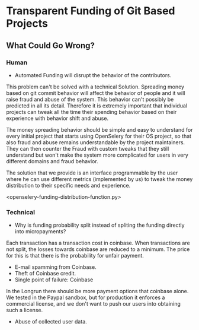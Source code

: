 # Transparent Funding of Git Based Projects

## What Could Go Wrong?

### Human

 * Automated Funding will disrupt the behavior of the contributors.

 This problem can't be solved with a technical Solution. Spreading
 money based on git commit behavior will affect the behavior of people
 and it will raise fraud and abuse of the system. This behavior can't
 possibly be predicted in all its detail. Therefore it is extremely
 important that individual projects can tweak all the time their
 spending behavior based on their experience with behavior shift and
 abuse.

 The money spreading behavior should be simple and easy to understand
 for every initial project that starts using OpenSelery for their OS
 project, so that also fraud and abuse remains understandable by the
 project maintainers. They can then counter the Fraud with custom
 tweaks that they still understand but won't make the system more
 complicated for users in very different domains and fraud behavior.

 The solution that we provide is an interface programmable by the user
 where he can use different metrics (implemented by us) to tweak the
 money distribution to their specific needs and experience.

 <openselery-funding-distribution-function.py>

### Technical

 * Why is funding probability split instead of spliting the funding
   directly into micropayments?

 Each transaction has a transaction cost in coinbase. When
 transactions are not split, the losses towards coinbase are reduced
 to a minimum. The price for this is that there is the probability for
 unfair payment.

 * E-mail spamming from Coinbase.
 * Theft of Coinbase credit.
 * Single point of failure: Coinbase

 In the Longrun there should be more payment options that coinbase
 alone. We tested in the Paypal sandbox, but for production it
 enforces a commercial license, and we don't want to push our users
 into obtaining such a license.

 * Abuse of collected user data.
